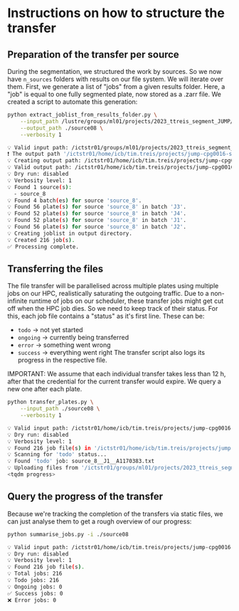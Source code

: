 # Instructions on how to structure the transfer

## Preparation of the transfer per source
During the segmentation, we structured the work by sources. So we now have `n_sources` folders with results on our file system. We will iterate over them. First, we generate a list of "jobs" from a given results folder. Here, a "job" is equal to one fully segmented plate, now stored as a .zarr file. We created a script to automate this generation:

```bash
python extract_joblist_from_results_folder.py \
    --input_path /lustre/groups/ml01/projects/2023_ttreis_segment_JUMP/snakemake/final_source08/snakemake/results \
    --output_path ./source08 \
    --verbosity 1
```

```bash
💡 Valid input path: /ictstr01/groups/ml01/projects/2023_ttreis_segment_JUMP/snakemake/final_source08/snakemake/results
❗ The output path '/ictstr01/home/icb/tim.treis/projects/jump-cpg0016-segmentation/scripts/source08' does not exist.
💡 Creating output path: /ictstr01/home/icb/tim.treis/projects/jump-cpg0016-segmentation/scripts/source08
💡 Valid output path: /ictstr01/home/icb/tim.treis/projects/jump-cpg0016-segmentation/scripts/source08
💡 Dry run: disabled
💡 Verbosity level: 1
💡 Found 1 source(s):
  - source_8
💡 Found 4 batch(es) for source 'source_8'.
💡 Found 56 plate(s) for source 'source_8' in batch 'J3'.
💡 Found 52 plate(s) for source 'source_8' in batch 'J4'.
💡 Found 52 plate(s) for source 'source_8' in batch 'J1'.
💡 Found 56 plate(s) for source 'source_8' in batch 'J2'.
💡 Creating joblist in output directory.
💡 Created 216 job(s).
✅ Processing complete.
```

## Transferring the files
The file transfer will be parallelised across multiple plates using multiple jobs on our HPC, realistically saturating the outgoing traffic. Due to a non-infinite runtime of jobs on our scheduler, these transfer jobs might get cut off when the HPC job dies. So we need to keep track of their status. For this, each job file contains a "status" as it's first line. These can be:
- `todo` -> not yet started
- `ongoing` -> currently being transferred
- `error` -> something went wrong
- `success` -> everything went right
The transfer script also logs its progress in the respective file.

IMPORTANT: We assume that each individual transfer takes less than 12 h, after that the credential for the current transfer would expire. We query a new one after each plate.

```bash
python transfer_plates.py \
    --input_path ./source08 \
    --verbosity 1 
```
```bash
💡 Valid input path: /ictstr01/home/icb/tim.treis/projects/jump-cpg0016-segmentation/scripts/source08
💡 Dry run: disabled
💡 Verbosity level: 1
💡 Found 216 job file(s) in '/ictstr01/home/icb/tim.treis/projects/jump-cpg0016-segmentation/scripts/source08'.
💡 Scanning for 'todo' status...
💡 Found 'todo' job: source_8__J1__A1170383.txt
💡 Uploading files from '/ictstr01/groups/ml01/projects/2023_ttreis_segment_JUMP/snakemake/final_source08/snakemake/results/aggregated/broad/cellpainting-gallery/cpg0016-jump/source_8/workspace/segmentation/cellpose/objects/J1/A1170383' to S3...
<tqdm progress>
```

## Query the progress of the transfer
Because we're tracking the completion of the transfers via static files, we can just analyse them to get a rough overview of our progress:

```bash
python summarise_jobs.py -i ./source08
```
```bash
💡 Valid input path: /ictstr01/home/icb/tim.treis/projects/jump-cpg0016-segmentation/scripts/source08
💡 Dry run: disabled
💡 Verbosity level: 1
💡 Found 216 job file(s).
💡 Total jobs: 216
💡 Todo jobs: 216
💡 Ongoing jobs: 0
✅ Success jobs: 0
❌ Error jobs: 0
```